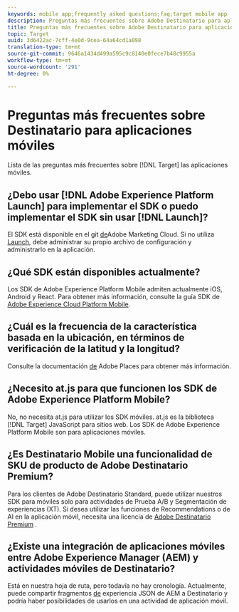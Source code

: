 ```yaml
---
keywords: mobile app;frequently asked questions;faq;target mobile app
description: Preguntas más frecuentes sobre Adobe Destinatario para aplicaciones móviles.
title: Preguntas más frecuentes sobre Adobe Destinatario para aplicaciones móviles
topic: Target
uuid: 3d6422ac-7cff-4e0d-9cea-64a64cd1a098
translation-type: tm+mt
source-git-commit: 9646a1434d499a595c9c8140e0fece7b48c9955a
workflow-type: tm+mt
source-wordcount: '291'
ht-degree: 0%

---
```



# Preguntas más frecuentes sobre Destinatario para aplicaciones móviles

Lista de las preguntas más frecuentes sobre [!DNL Target] las aplicaciones móviles.

## ¿Debo usar [!DNL Adobe Experience Platform Launch] para implementar el SDK o puedo implementar el SDK sin usar [!DNL Launch]?

El SDK está disponible en el git [de](https://github.com/Adobe-Marketing-Cloud/acp-sdks/)Adobe Marketing Cloud. Si no utiliza [Launch](https://docs.adobe.com/content/help/en/launch/using/overview.html), debe administrar su propio archivo de configuración y administrarlo en la aplicación.

## ¿Qué SDK están disponibles actualmente?

Los SDK de Adobe Experience Platform Mobile admiten actualmente iOS, Android y React. Para obtener más información, consulte la guía SDK de [Adobe Experience Cloud Platform Mobile](https://aep-sdks.gitbook.io/docs/).

## ¿Cuál es la frecuencia de la característica basada en la ubicación, en términos de verificación de la latitud y la longitud?

Consulte la documentación [de](https://placesdocs.com/places-services-by-adobe-documentation/) Adobe Places para obtener más información.

## ¿Necesito at.js para que funcionen los SDK de Adobe Experience Platform Mobile?

No, no necesita at.js para utilizar los SDK móviles. at.js es la biblioteca [!DNL Target] JavaScript para sitios web. Los SDK de Adobe Experience Platform Mobile son para aplicaciones móviles.

## ¿Es Destinatario Mobile una funcionalidad de SKU de producto de Adobe Destinatario Premium?

Para los clientes de Adobe Destinatario Standard, puede utilizar nuestros SDK para móviles solo para actividades de Prueba A/B y Segmentación de experiencias (XT). Si desea utilizar las funciones de Recommendations o de AI en la aplicación móvil, necesita una licencia de [Adobe Destinatario Premium](/help/c-intro/intro.md#premium) .

## ¿Existe una integración de aplicaciones móviles entre Adobe Experience Manager (AEM) y actividades móviles de Destinatario?

Está en nuestra hoja de ruta, pero todavía no hay cronología. Actualmente, puede compartir fragmentos [de](/help/c-experiences/c-manage-content/aem-experience-fragments.md) experiencia JSON de AEM a Destinatario y podría haber posibilidades de usarlos en una actividad de aplicación móvil.
